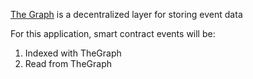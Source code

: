 [The Graph](https://thegraph.com/en/) is a decentralized layer for storing event data

For this application, smart contract events will be:
1. Indexed with TheGraph
2. Read from TheGraph 
